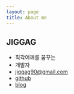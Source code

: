 ```yaml
---
layout: page
title: About me
---
```



## JIGGAG

- 직각어깨를 꿈꾸는
- 개발자
- jiggag90@gmail.com
- [github](https://github.com/jiggag)
- [blog](https://jiggag.github.io)
